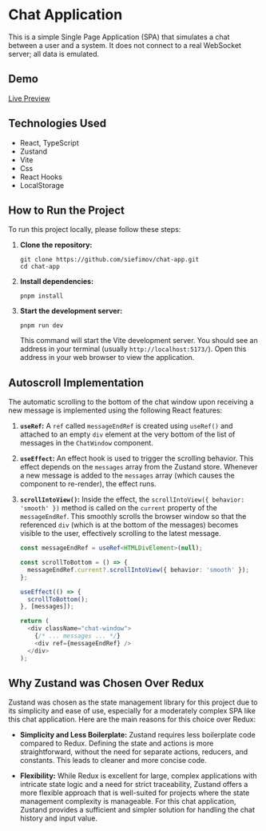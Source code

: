 # Chat Application

This is a simple Single Page Application (SPA) that simulates a chat between a user and a system. It does not connect to a real WebSocket server; all data is emulated.

## Demo
[Live Preview](https://siefimov.github.io/chat-app/)

## Technologies Used
- React, TypeScript
- Zustand
- Vite
- Css
- React Hooks
- LocalStorage

## How to Run the Project

To run this project locally, please follow these steps:

1.  **Clone the repository:**
    ```
    git clone https://github.com/siefimov/chat-app.git
    cd chat-app
    ```
    
2.  **Install dependencies:**
    ```
    pnpm install
    ```

3.  **Start the development server:**
    ```
    pnpm run dev
    ```

    This command will start the Vite development server. You should see an address in your terminal (usually `http://localhost:5173/`). Open this address in your web browser to view the application.

## Autoscroll Implementation

The automatic scrolling to the bottom of the chat window upon receiving a new message is implemented using the following React features:

1.  **`useRef`:** A `ref` called `messageEndRef` is created using `useRef()` and attached to an empty `div` element at the very bottom of the list of messages in the `ChatWindow` component.

2.  **`useEffect`:** An effect hook is used to trigger the scrolling behavior. This effect depends on the `messages` array from the Zustand store. Whenever a new message is added to the `messages` array (which causes the component to re-render), the effect runs.

3.  **`scrollIntoView()`:** Inside the effect, the `scrollIntoView({ behavior: 'smooth' })` method is called on the `current` property of the `messageEndRef`. This smoothly scrolls the browser window so that the referenced `div` (which is at the bottom of the messages) becomes visible to the user, effectively scrolling to the latest message.

    ```typescript
    const messageEndRef = useRef<HTMLDivElement>(null);

    const scrollToBottom = () => {
      messageEndRef.current?.scrollIntoView({ behavior: 'smooth' });
    };

    useEffect(() => {
      scrollToBottom();
    }, [messages]);

    return (
      <div className="chat-window">
        {/* ... messages ... */}
        <div ref={messageEndRef} />
      </div>
    );
    ```

## Why Zustand was Chosen Over Redux

Zustand was chosen as the state management library for this project due to its simplicity and ease of use, especially for a moderately complex SPA like this chat application. Here are the main reasons for this choice over Redux:

* **Simplicity and Less Boilerplate:** Zustand requires less boilerplate code compared to Redux. Defining the state and actions is more straightforward, without the need for separate actions, reducers, and constants. This leads to cleaner and more concise code.

* **Flexibility:** While Redux is excellent for large, complex applications with intricate state logic and a need for strict traceability, Zustand offers a more flexible approach that is well-suited for projects where the state management complexity is manageable. For this chat application, Zustand provides a sufficient and simpler solution for handling the chat history and input value.

